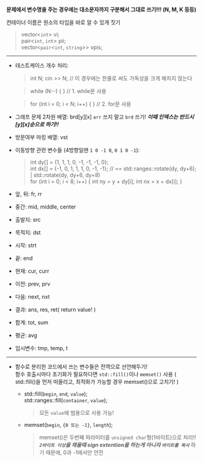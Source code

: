 **문제에서 변수명을 주는 경우에는 대소문자까지 구분해서 그대로 쓰기!!! (N, M, K 등등)**  
  
컨테이너 이름은 원소의 타입을 바로 알 수 있게 짓기
> vector<`int`> vi;  
> pair<`int`, `int`> pii;  
> vector<`pair`<`int`, `string`>> vpis;

- - -

- 테스트케이스 개수 처리:
  
  > int N; cin >> N; // 이 경우에는 한줄로 써도 가독성을 크게 해치지 않는다
   
  > while (N--) { } // 1. while문 사용
   
  > for (int i = 0; i < N; i++) { } // 2. for문 사용

- 그래프 문제 2차원 배열: brd[y][x] `arr` 쓰지 말고 `brd` 쓰기!  ***이때 인덱스는 반드시 [y][x]순으로 하기!!***
- 방문여부 마킹 배열: vst
- 이동방향 관련 변수들 (4방향일땐 `1 0 -1 0`, `0 1 0 -1`):
  <!-- 가독성을 위해 블럭 앞 줄바꿈 필요! -->
  >int dy[] = {1, 1, 1, 0, -1, -1, -1, 0};  
  >int dx[] = {-1, 0, 1, 1, 1, 0, -1, -1}; // == std::ranges::rotate(dy, dy+6); | std::rotate(dy, dy+6, dy+8)   
  >for (int i = 0; i < 8; i++) { int ny = y + dy[i]; int nx = x + dx[i]; }  <!-- 줄바꿈 하고 for루프 본체를 indentation할 수 있는 방법 없나..? -->
- 앞, 뒤: fr, rr
- 중간: mid, middle, center
- 출발지: src
- 목적지: dst
- 시작: strt
- 끝: end
- 현재: cur, curr
- 이전: prev, prv
- 다음: next, nxt
- 결과: ans, res, ret( return value! )
- 합계: tot, sum
- 평균: avg
- 임시변수: tmp, temp, t

- - -

- 함수로 분리한 코드에서 쓰는 변수들은 전역으로 선언해두기!  
  함수 호출시마다 초기화가 필요하다면 `std::fill()`이나  `memset()` 사용 ( std::fill()을 먼저 떠올리고, 최적화가 가능할 경우 memset()으로 고치기! ) 

  - std::fill(`begin`, `end`, `value`);  
    std::ranges::fill(`container`, `value`);
    <!-- 가독성을 위해 블럭 앞 줄바꿈 필요! -->
      > 모든 `value`에 범용으로 사용 가능!

  - memset(`begin`, `{0 또는 -1}`, `length`);
    <!-- 가독성을 위해 블럭 앞 줄바꿈 필요! -->
      > memset()은 두번째 파라미터를 `unsigned char`형(1바이트)으로 처리!!  
      > ***`2바이트 이상`을 채울때 sign extention을 하는게 아니라 `바이트를 복사`*** 하기 때문에, 0과 -1에서만 안전   
 
